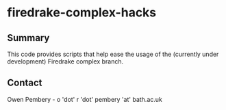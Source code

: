 # firedrake-complex-hacks

## Summary ##
This code provides scripts that help ease the usage of the (currently under development) Firedrake complex branch.

## Contact ##
Owen Pembery -  o 'dot' r 'dot' pembery 'at' bath.ac.uk